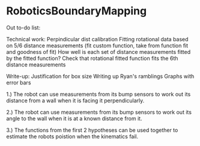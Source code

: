 # RoboticsBoundaryMapping

Out to-do list:

Technical work:
Perpindicular dist calibration
Fitting rotational data based on 5/6 distance measurements (fit custom function, take from function fit and goodness of fit)
How well is each set of distance measurements fitted by the fitted function? 
Check that rotational fitted function fits the 6th distance measurements

Write-up:
Justification for box size
Writing up Ryan's ramblings
Graphs with error bars

1.) The robot can use measurements from its bump sensors to work out its distance from a wall when it is facing it perpendicularly.

2.) The robot can use measurements from its bump sensors to work out its angle to the wall when it is at a known distance from it.

3.) The functions from the first 2 hypotheses can be used together to estimate the robots poistion when the kinematics fail.